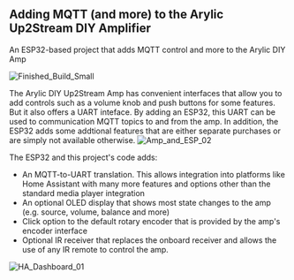 ## Adding MQTT (and more) to the Arylic Up2Stream DIY Amplifier
An ESP32-based project that adds MQTT control and more to the Arylic DIY Amp

![Finished_Build_Small](https://user-images.githubusercontent.com/55962781/216686591-e848d1ba-e7c6-480c-b4ff-9059607b4078.jpg)

The Arylic DIY Up2Stream Amp has convenient interfaces that allow you to add controls such as a volume knob and push buttons for some features.  But it also offers a UART inteface.  By adding an ESP32, this UART can be used to communication MQTT topics to and from the amp.  In addition, the ESP32 adds some addtional features that are either separate purchases or are simply not available otherwise.
![Amp_and_ESP_02](https://user-images.githubusercontent.com/55962781/216692174-f3b8c337-defc-4340-985e-c0c6e9065719.png)

The ESP32 and this project's code adds:

- An MQTT-to-UART translation.  This allows integration into platforms like Home Assistant with many more features and options other than the standard media player integration
- An optional OLED display that shows most state changes to the amp (e.g. source, volume, balance and more)
- Click option to the default rotary encoder that is provided by the amp's encoder interface
- Optional IR receiver that replaces the onboard receiver and allows the use of any IR remote to control the amp.

![HA_Dashboard_01](https://user-images.githubusercontent.com/55962781/216692697-9169711e-2550-4d4c-950d-c2796c9e8901.jpg)
